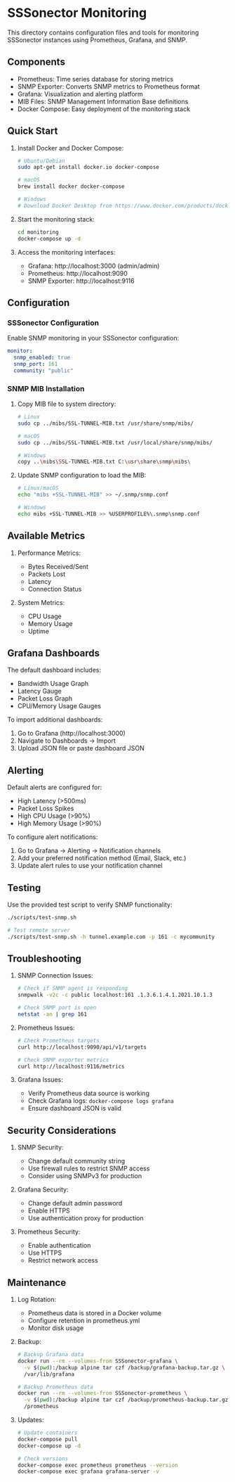 # SSSonector Monitoring

This directory contains configuration files and tools for monitoring SSSonector instances using Prometheus, Grafana, and SNMP.

## Components

- Prometheus: Time series database for storing metrics
- SNMP Exporter: Converts SNMP metrics to Prometheus format
- Grafana: Visualization and alerting platform
- MIB Files: SNMP Management Information Base definitions
- Docker Compose: Easy deployment of the monitoring stack

## Quick Start

1. Install Docker and Docker Compose:
   ```bash
   # Ubuntu/Debian
   sudo apt-get install docker.io docker-compose

   # macOS
   brew install docker docker-compose

   # Windows
   # Download Docker Desktop from https://www.docker.com/products/docker-desktop
   ```

2. Start the monitoring stack:
   ```bash
   cd monitoring
   docker-compose up -d
   ```

3. Access the monitoring interfaces:
   - Grafana: http://localhost:3000 (admin/admin)
   - Prometheus: http://localhost:9090
   - SNMP Exporter: http://localhost:9116

## Configuration

### SSSonector Configuration

Enable SNMP monitoring in your SSSonector configuration:

```yaml
monitor:
  snmp_enabled: true
  snmp_port: 161
  community: "public"
```

### SNMP MIB Installation

1. Copy MIB file to system directory:
   ```bash
   # Linux
   sudo cp ../mibs/SSL-TUNNEL-MIB.txt /usr/share/snmp/mibs/

   # macOS
   sudo cp ../mibs/SSL-TUNNEL-MIB.txt /usr/local/share/snmp/mibs/

   # Windows
   copy ..\mibs\SSL-TUNNEL-MIB.txt C:\usr\share\snmp\mibs\
   ```

2. Update SNMP configuration to load the MIB:
   ```bash
   # Linux/macOS
   echo "mibs +SSL-TUNNEL-MIB" >> ~/.snmp/snmp.conf

   # Windows
   echo mibs +SSL-TUNNEL-MIB >> %USERPROFILE%\.snmp\snmp.conf
   ```

## Available Metrics

1. Performance Metrics:
   - Bytes Received/Sent
   - Packets Lost
   - Latency
   - Connection Status

2. System Metrics:
   - CPU Usage
   - Memory Usage
   - Uptime

## Grafana Dashboards

The default dashboard includes:
- Bandwidth Usage Graph
- Latency Gauge
- Packet Loss Graph
- CPU/Memory Usage Gauges

To import additional dashboards:
1. Go to Grafana (http://localhost:3000)
2. Navigate to Dashboards -> Import
3. Upload JSON file or paste dashboard JSON

## Alerting

Default alerts are configured for:
- High Latency (>500ms)
- Packet Loss Spikes
- High CPU Usage (>90%)
- High Memory Usage (>90%)

To configure alert notifications:
1. Go to Grafana -> Alerting -> Notification channels
2. Add your preferred notification method (Email, Slack, etc.)
3. Update alert rules to use your notification channel

## Testing

Use the provided test script to verify SNMP functionality:

```bash
./scripts/test-snmp.sh

# Test remote server
./scripts/test-snmp.sh -h tunnel.example.com -p 161 -c mycommunity
```

## Troubleshooting

1. SNMP Connection Issues:
   ```bash
   # Check if SNMP agent is responding
   snmpwalk -v2c -c public localhost:161 .1.3.6.1.4.1.2021.10.1.3

   # Check SNMP port is open
   netstat -an | grep 161
   ```

2. Prometheus Issues:
   ```bash
   # Check Prometheus targets
   curl http://localhost:9090/api/v1/targets

   # Check SNMP exporter metrics
   curl http://localhost:9116/metrics
   ```

3. Grafana Issues:
   - Verify Prometheus data source is working
   - Check Grafana logs: `docker-compose logs grafana`
   - Ensure dashboard JSON is valid

## Security Considerations

1. SNMP Security:
   - Change default community string
   - Use firewall rules to restrict SNMP access
   - Consider using SNMPv3 for production

2. Grafana Security:
   - Change default admin password
   - Enable HTTPS
   - Use authentication proxy for production

3. Prometheus Security:
   - Enable authentication
   - Use HTTPS
   - Restrict network access

## Maintenance

1. Log Rotation:
   - Prometheus data is stored in a Docker volume
   - Configure retention in prometheus.yml
   - Monitor disk usage

2. Backup:
   ```bash
   # Backup Grafana data
   docker run --rm --volumes-from SSSonector-grafana \
     -v $(pwd):/backup alpine tar czf /backup/grafana-backup.tar.gz \
     /var/lib/grafana

   # Backup Prometheus data
   docker run --rm --volumes-from SSSonector-prometheus \
     -v $(pwd):/backup alpine tar czf /backup/prometheus-backup.tar.gz \
     /prometheus
   ```

3. Updates:
   ```bash
   # Update containers
   docker-compose pull
   docker-compose up -d

   # Check versions
   docker-compose exec prometheus prometheus --version
   docker-compose exec grafana grafana-server -v

